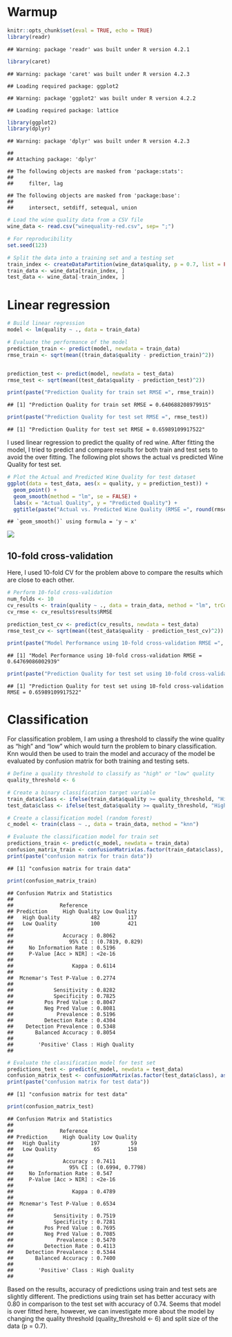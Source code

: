 Warmup
================

``` r
knitr::opts_chunk$set(eval = TRUE, echo = TRUE)
library(readr)
```

    ## Warning: package 'readr' was built under R version 4.2.1

``` r
library(caret)
```

    ## Warning: package 'caret' was built under R version 4.2.3

    ## Loading required package: ggplot2

    ## Warning: package 'ggplot2' was built under R version 4.2.2

    ## Loading required package: lattice

``` r
library(ggplot2)
library(dplyr)
```

    ## Warning: package 'dplyr' was built under R version 4.2.3

    ## 
    ## Attaching package: 'dplyr'

    ## The following objects are masked from 'package:stats':
    ## 
    ##     filter, lag

    ## The following objects are masked from 'package:base':
    ## 
    ##     intersect, setdiff, setequal, union

``` r
# Load the wine quality data from a CSV file
wine_data <- read.csv("winequality-red.csv", sep= ";")  

# For reproducibility
set.seed(123)

# Split the data into a training set and a testing set
train_index <- createDataPartition(wine_data$quality, p = 0.7, list = FALSE)
train_data <- wine_data[train_index, ]
test_data <- wine_data[-train_index, ]
```

# Linear regression

``` r
# Build linear regression 
model <- lm(quality ~ ., data = train_data)

# Evaluate the performance of the model
prediction_train <- predict(model, newdata = train_data)
rmse_train <- sqrt(mean((train_data$quality - prediction_train)^2))


prediction_test <- predict(model, newdata = test_data)
rmse_test <- sqrt(mean((test_data$quality - prediction_test)^2))

print(paste("Prediction Quality for train set RMSE =", rmse_train))
```

    ## [1] "Prediction Quality for train set RMSE = 0.640688208979915"

``` r
print(paste("Prediction Quality for test set RMSE =", rmse_test))
```

    ## [1] "Prediction Quality for test set RMSE = 0.65989109917522"

I used linear regression to predict the quality of red wine. After
fitting the model, I tried to predict and compare results for both train
and test sets to avoid the over fitting. The following plot shows the
actual vs predicted Wine Quality for test set.

``` r
# Plot the Actual and Predicted Wine Quality for test dataset
ggplot(data = test_data, aes(x = quality, y = prediction_test)) +
  geom_point() +
  geom_smooth(method = "lm", se = FALSE) +
  labs(x = "Actual Quality", y = "Predicted Quality") +
  ggtitle(paste("Actual vs. Predicted Wine Quality (RMSE =", round(rmse_test, 2), ")"))
```

    ## `geom_smooth()` using formula = 'y ~ x'

![](Warmup_files/figure-gfm/unnamed-chunk-2-1.png)<!-- -->

## 10-fold cross-validation

Here, I used 10-fold CV for the problem above to compare the results
which are close to each other.

``` r
# Perform 10-fold cross-validation
num_folds <- 10
cv_results <- train(quality ~ ., data = train_data, method = "lm", trControl = trainControl(method = "cv", number = num_folds))
cv_rmse <- cv_results$results$RMSE

prediction_test_cv <- predict(cv_results, newdata = test_data)
rmse_test_cv <- sqrt(mean((test_data$quality - prediction_test_cv)^2))

print(paste("Model Performance using 10-fold cross-validation RMSE =", cv_rmse))
```

    ## [1] "Model Performance using 10-fold cross-validation RMSE = 0.64769086002939"

``` r
print(paste("Prediction Quality for test set using 10-fold cross-validation RMSE =", rmse_test_cv))
```

    ## [1] "Prediction Quality for test set using 10-fold cross-validation RMSE = 0.65989109917522"

# Classification

For classification problem, I am using a threshold to classify the wine
quality as “high” and “low” which would turn the problem to binary
classification. Knn would then be used to train the model and accuracy
of the model be evaluated by confusion matrix for both training and
testing sets.

``` r
# Define a quality threshold to classify as "high" or "low" quality
quality_threshold <- 6  

# Create a binary classification target variable
train_data$class <- ifelse(train_data$quality >= quality_threshold, "High Quality", "Low Quality")
test_data$class <- ifelse(test_data$quality >= quality_threshold, "High Quality", "Low Quality")

# Create a classification model (random forest)
c_model <- train(class ~ ., data = train_data, method = "knn")

# Evaluate the classification model for train set
predictions_train <- predict(c_model, newdata = train_data)
confusion_matrix_train <- confusionMatrix(as.factor(train_data$class), as.factor(predictions_train))
print(paste("confusion matrix for train data"))
```

    ## [1] "confusion matrix for train data"

``` r
print(confusion_matrix_train)
```

    ## Confusion Matrix and Statistics
    ## 
    ##               Reference
    ## Prediction     High Quality Low Quality
    ##   High Quality          482         117
    ##   Low Quality           100         421
    ##                                          
    ##                Accuracy : 0.8062         
    ##                  95% CI : (0.7819, 0.829)
    ##     No Information Rate : 0.5196         
    ##     P-Value [Acc > NIR] : <2e-16         
    ##                                          
    ##                   Kappa : 0.6114         
    ##                                          
    ##  Mcnemar's Test P-Value : 0.2774         
    ##                                          
    ##             Sensitivity : 0.8282         
    ##             Specificity : 0.7825         
    ##          Pos Pred Value : 0.8047         
    ##          Neg Pred Value : 0.8081         
    ##              Prevalence : 0.5196         
    ##          Detection Rate : 0.4304         
    ##    Detection Prevalence : 0.5348         
    ##       Balanced Accuracy : 0.8054         
    ##                                          
    ##        'Positive' Class : High Quality   
    ## 

``` r
# Evaluate the classification model for test set
predictions_test <- predict(c_model, newdata = test_data)
confusion_matrix_test <- confusionMatrix(as.factor(test_data$class), as.factor(predictions_test))
print(paste("confusion matrix for test data"))
```

    ## [1] "confusion matrix for test data"

``` r
print(confusion_matrix_test)
```

    ## Confusion Matrix and Statistics
    ## 
    ##               Reference
    ## Prediction     High Quality Low Quality
    ##   High Quality          197          59
    ##   Low Quality            65         158
    ##                                           
    ##                Accuracy : 0.7411          
    ##                  95% CI : (0.6994, 0.7798)
    ##     No Information Rate : 0.547           
    ##     P-Value [Acc > NIR] : <2e-16          
    ##                                           
    ##                   Kappa : 0.4789          
    ##                                           
    ##  Mcnemar's Test P-Value : 0.6534          
    ##                                           
    ##             Sensitivity : 0.7519          
    ##             Specificity : 0.7281          
    ##          Pos Pred Value : 0.7695          
    ##          Neg Pred Value : 0.7085          
    ##              Prevalence : 0.5470          
    ##          Detection Rate : 0.4113          
    ##    Detection Prevalence : 0.5344          
    ##       Balanced Accuracy : 0.7400          
    ##                                           
    ##        'Positive' Class : High Quality    
    ## 

Based on the results, accuracy of predictions using train and test sets
are slightly different. The predictions using train set has better
accuracy with 0.80 in comparison to the test set with accuracy of 0.74.
Seems that model is over fitted here, however, we can investigate more
about the model by changing the quality threshold (quality_threshold \<-
6) and split size of the data (p = 0.7).
